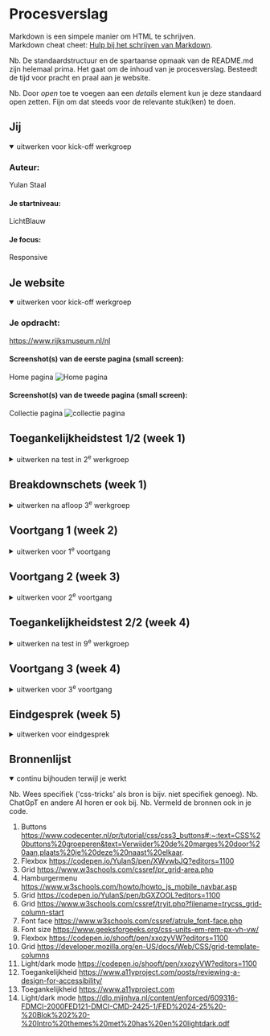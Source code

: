 # Procesverslag
Markdown is een simpele manier om HTML te schrijven.  
Markdown cheat cheet: [Hulp bij het schrijven van Markdown](https://github.com/adam-p/markdown-here/wiki/Markdown-Cheatsheet).

Nb. De standaardstructuur en de spartaanse opmaak van de README.md zijn helemaal prima. Het gaat om de inhoud van je procesverslag. Besteedt de tijd voor pracht en praal aan je website.

Nb. Door *open* toe te voegen aan een *details* element kun je deze standaard open zetten. Fijn om dat steeds voor de relevante stuk(ken) te doen.





## Jij

<details open>
  <summary>uitwerken voor kick-off werkgroep</summary>

  ### Auteur:
  Yulan Staal

  #### Je startniveau:
  LichtBlauw

  #### Je focus:
  Responsive
 
</details>





## Je website

<details open>
  <summary>uitwerken voor kick-off werkgroep</summary>

  ### Je opdracht:
 https://www.rijksmuseum.nl/nl

  #### Screenshot(s) van de eerste pagina (small screen): 
  Home pagina
  <img src="readme-images/Rijks-Home.PNG" width="375px" alt="Home pagina">

  #### Screenshot(s) van de tweede pagina (small screen):
  Collectie pagina
  <img src="readme-images/collectie.PNG" width="375px" alt="collectie pagina">
 
</details>



## Toegankelijkheidstest 1/2 (week 1)

<details>
  <summary>uitwerken na test in 2<sup>e</sup> werkgroep</summary>

  ### Bevindingen
  Ik ben door de Rijksmuseum site gegaan en heb de screenreader hierop getest. Ik heb verschillende dingen getest. Zo heb ik gekeken wat er zou gebeuren als ik de voice over gewoon     zou laten voorlezen, ook heb ik geprobeerd om met mijn toetsenbord te navigeren en ook met behulp van mijn muis. Ik ben tot de volgende bevindingen gekomen:

  - Soms slechte of zelfs geen alt teksten biij images
  - Voiceover herhaalt vaak dingen
  - Met de tab kun je door de website navigeren, dit werkt niet overal even goed.
  - Goede hieracrhie van h1, h2 etc..

</details>



## Breakdownschets (week 1)

<details>
  <summary>uitwerken na afloop 3<sup>e</sup> werkgroep</summary>

  ### de hele pagina: 
  <img src="readme-images/fed-breakdown-home-1.jpeg" width="375px" alt="breakdown van de hele pagina">
  <img src="readme-images/fed-breeakdown-home-2.jpeg" width="375px" alt="breakdown van de hele pagina">

  ### menu opengeklapt: 
  <img src="readme-images/Frontend-breakdownschetsen-03.png" width="375px" alt="breakdown van opengklapt menu">

  ### Collectie pagina: 
  <img src="readme-images/Frontend-breakdownschetsen-02.png" width="375px" alt="breakdown van collectie pagina">

</details>



## Voortgang 1 (week 2)

<details>
  <summary>uitwerken voor 1<sup>e</sup> voortgang</summary>

  ### Stand van zaken
  Mijn h1 vergroot niet mee en blijft niet in het midden staan, ook snapik het menu niet. 


  ### Agenda voor meeting
  samen met je groepje opstellen

  | Kyra                     | Pleuni            | Yulan                      | Tamara        |
  | ---                      | ---               | ---                        | ---           |
  | Flex of grid gebruiken   | :nth-of-type      | H1 in het midden krijgen   | en dan ik dat |


  ### Verslag van meeting
  hier na afloop snel de uitkomsten van de meeting vastleggen

  - Ik weet nu hoe ik mijn h1 in het midden krijg
  - Gebruik maken van aria-label
  - Font maken met @font face

</details>




## Voortgang 2 (week 3)

<details>
  <summary>uitwerken voor 2<sup>e</sup> voortgang</summary>

  ### Stand van zaken
  Snap niet hoe :nth of type werkt. En waarom er een h3 moet staan terwijl je die niet ziet.


  ### Agenda voor meeting
  samen met je groepje opstellen

  | Pleuni                       | Kyra                   | Yulan          | Tamara           |
  | ---                          | ---                    | ---            | ---              |
  | Wat ipv classes gebruiken    | 3 style css bestanden  | h3 verbergen   |                  |


  ### Verslag van meeting
  hier na afloop snel de uitkomsten van de meeting vastleggen

  - Ik snap nu hoe je :nth-of-type gebruikt 
  - Visually hidden gebruiken om elemenen onzichtbaar maken --> mijn h3
  - 3 css bestanden maken, 1 voor debasis style: root, fonts etc en 2 losse voor beide pagina's

</details>





## Toegankelijkheidstest 2/2 (week 4)

<details>
  <summary>uitwerken na test in 9<sup>e</sup> werkgroep</summary>

  ### Bevindingen

  Ik heb deze test in week 4 gedaan. Ik ben nog niet klaar met mijn website. Mijn belangrijkste bevindingen voor nu, staan hieronder. Ik zal onder de bevingen foto's plaatsen van de WCAG checklist, als mijn site helemaal af is.
  
  - Verbeterde alt teksten bij de images.
  - Nog niet elke image heeft een ingevulde alt tekst
  - Screenreader leest alles op de goede volgorde voor
  - Goede hierarchie met h1, h2 etc
  - Snap alleen nog niet helemaal hoe je door de site 'tabt'
  - Ik heb nog geen light/ dark mode
  - Aria-labels voor buttons etc moet ik nog toevoegen
  - Het is me niet gelukt om video toe te voegen
  - Nog niet alle media query's staan erin

  <img src="readme-images/PDF-document-2.png" width="375px" alt="WCAG checklist">

Na het afronden van mijn site:

- Elke button heeft een aria-label en staat in een button element
- Alle images een goed en duidelijk alt tekst gegeven
- Media query's gefixt waardoor je mijn site op elke scherm grootte kunt bekijken
- Light/ dark mode gemaakt
- Goed gebruikt gemaakt van customc properties




</details>





## Voortgang 3 (week 4)

<details>
  <summary>uitwerken voor 3<sup>e</sup> voortgang</summary>

  ### Stand van zaken
  Extra uitleg voor grid nodig, ook voor media query wil ik veel met grid gaan werken voor onder andere mijn afbeeldingen. Ook heb ik behoefte aan extra uitleg voor de light/ dark mmode (mocht ik hier uberhaupt nog aan toekomen).


  ### Agenda voor meeting
  samen met je groepje opstellen
  
  | Kyra           | Pleuni                    | Yulan              | Tamara           |
  | ---            | ---                       | ---                | ---              |
  | Grid area      | Opstelling van slider     | Light/dark mode    | Afwezig          |
  | @media query   | Clamp font size           | Hoe werkt Grid     |                  |

  ### Verslag van meeting
  hier na afloop snel de uitkomsten van de meeting vastleggen

  - Weet nu hoe je light / dark mode toevoegt en hoe je daar buttons biij kunt maken
  - Duidelijker hoe media query's werken
  - Grid area in 1 regel ipv los grid-row-start grid-column-start etc. (Wel makkelijker voor mij om los uit te schrijven hihi)

</details>





## Eindgesprek (week 5)

<details>
  <summary>uitwerken voor eindgesprek</summary>

  ### Je uitkomst - karakteristiek screenshots:
  <img src="readme-images/sfeer.jpeg" width="375px" alt="Grid sfeer plaatje">
  <img src="readme-images/grid.PNG" width="375px" alt="Grid sfeer plaatje">
  <img src="readme-images/home.jpeg" width="375px" alt="Grid sfeer plaatje">


  ### Dit ging goed/Heb ik geleerd: 
  Ik heb over het algemeen enorm veel nieuwe kennis over CSS opgedaan, zo begrijp ik onder andere hoe je gebruik van een grid kunt maken en het werken met media query's. Ik was dit gehele vak erg onzeker en heb erg aan mezelf getwijfeld. Ik wist niet zeker of het me zou lukken om 2 pagina's te kunnen maken. Maar ik ben trots dat mijn beide pagina's staan en ook responsive goed werken. 

  <img src="readme-images/moeilijk.PNG" width="375px" alt="Grid sfeer plaatje">


  ### Dit was lastig/Is niet gelukt:
  Over het algemeen vond ik bijna alles wel lastig, ik had het meeste moeite met mijn hamburger menu. Helaas is het me ook niet gelukt om deze volledig na te kunnen maken. Op klein scherm klopt hij, maar zodra het scherm groter wordt hoort een deel van de tekst die in het menu staat, naar de nav bar te verplaatsen. Dit is me helaas niet gelukt. Ook vond ik het maken van één bepaalde sectie in mijn collectie pagina extreem lastig, dit gaat over de 6e sectie in mijn main met meerdere artikelen. Ik had een idee van hoe ik dit moest doen, maar puntje bij paaltje heb ik hier meerdere dagen op vast gelopen. Gelukkig is het uiteindelijk goed gekomen en heb ik het nog kunnen fixen!

  <img src="readme-images/menu.jpeg" width="375px" alt="menu bijna volledig">
</details>





## Bronnenlijst

<details open>
  <summary>continu bijhouden terwijl je werkt</summary>

  Nb. Wees specifiek ('css-tricks' als bron is bijv. niet specifiek genoeg). 
  Nb. ChatGpT en andere AI horen er ook bij.
  Nb. Vermeld de bronnen ook in je code.

  1. Buttons https://www.codecenter.nl/pr/tutorial/css/css3_buttons#:~:text=CSS%20buttons%20groeperen&text=Verwijder%20de%20marges%20door%20aan,plaats%20je%20deze%20naast%20elkaar.
  2. Flexbox https://codepen.io/YulanS/pen/XWvwbJQ?editors=1100
  3. Grid https://www.w3schools.com/cssref/pr_grid-area.php
  4. Hamburgermenu https://www.w3schools.com/howto/howto_js_mobile_navbar.asp
  5. Grid https://codepen.io/YulanS/pen/bGXZOOL?editors=1100
  6. Grid https://www.w3schools.com/cssref/tryit.php?filename=trycss_grid-column-start
  7. Font face https://www.w3schools.com/cssref/atrule_font-face.php
  8. Font size https://www.geeksforgeeks.org/css-units-em-rem-px-vh-vw/
  9. Flexbox https://codepen.io/shooft/pen/xxozyVW?editors=1100
  10. Grid https://developer.mozilla.org/en-US/docs/Web/CSS/grid-template-columns
  11. Light/dark mode https://codepen.io/shooft/pen/xxozyVW?editors=1100
  12. Toegankelijkheid https://www.a11yproject.com/posts/reviewing-a-design-for-accessibility/
  13. Toegankelijkheid https://www.a11yproject.com
  14. Light/dark mode https://dlo.mijnhva.nl/content/enforced/609316-FDMCI-2000FED121-DMCI-CMD-2425-1/FED%2024-25%20-%20Blok%202%20-%20Intro%20themes%20met%20has%20en%20lightdark.pdf

</details>
